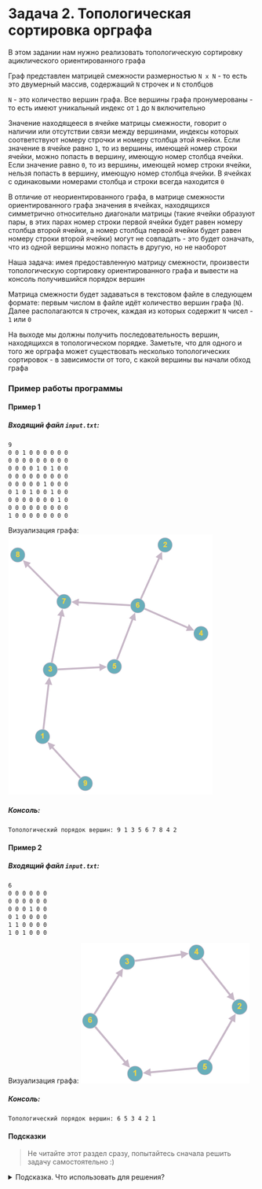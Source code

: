 # Задача 2. Топологическая сортировка орграфа
В этом задании нам нужно реализовать топологическую сортировку ациклического ориентированного графа

Граф представлен матрицей смежности размерностью `N x N` - то есть это двумерный массив, содержащий `N` строчек и `N` столбцов

`N` - это количество вершин графа. Все вершины графа пронумерованы - то есть имеют уникальный индекс от `1` до `N` включительно

Значение находящееся в ячейке матрицы смежности, говорит о наличии или отсутствии связи между вершинами, индексы которых соответствуют номеру строчки и номеру столбца этой ячейки. Если значение в ячейке равно `1`, то из вершины, имеющей номер строки ячейки, можно попасть в вершину, имеющую номер столбца ячейки. Если значение равно `0`, то из вершины, имеющей номер строки ячейки, нельзя попасть в вершину, имеющую номер столбца ячейки. В ячейках с одинаковыми номерами столбца и строки всегда находится `0`

В отличие от неориентированного графа, в матрице смежности ориентированного графа значения в ячейках, находящихся симметрично относительно диагонали матрицы (такие ячейки образуют пары, в этих парах номер строки первой ячейки будет равен номеру столбца второй ячейки, а номер столбца первой ячейки будет равен номеру строки второй ячейки) могут не совпадать - это будет означать, что из одной вершины можно попасть в другую, но не наоборот

Наша задача: имея предоставленную матрицу смежности, произвести топологическую сортировку ориентированного графа и вывести на консоль получившийся порядок вершин

Матрица смежности будет задаваться в текстовом файле в следующем формате: первым числом в файле идёт количество вершин графа (`N`). Далее располагаются `N` строчек, каждая из которых содержит `N` чисел - `1` или `0`

На выходе мы должны получить последовательность вершин, находящихся в топологическом порядке. Заметьте, что для одного и того же орграфа может существовать несколько топологических сортировок - в зависимости от того, с какой вершины вы начали обход графа

### Пример работы программы
#### Пример 1
##### Входящий файл `input.txt`:
```
9
0 0 1 0 0 0 0 0 0 
0 0 0 0 0 0 0 0 0 
0 0 0 0 1 0 1 0 0 
0 0 0 0 0 0 0 0 0 
0 0 0 0 0 1 0 0 0 
0 1 0 1 0 0 1 0 0 
0 0 0 0 0 0 0 1 0 
0 0 0 0 0 0 0 0 0 
1 0 0 0 0 0 0 0 0 
```

Визуализация графа: ![Граф 1](graph1_empty.png)
##### Консоль:
```
Топологический порядок вершин: 9 1 3 5 6 7 8 4 2
```
#### Пример 2
##### Входящий файл `input.txt`:
```
6
0 0 0 0 0 0 
0 0 0 0 0 0 
0 0 0 1 0 0 
0 1 0 0 0 0 
1 1 0 0 0 0 
1 0 1 0 0 0 
```

Визуализация графа: ![Граф 2](graph2_empty.png)
##### Консоль:
```
Топологический порядок вершин: 6 5 3 4 2 1
```
#### Подсказки

> Не читайте этот раздел сразу, попытайтесь сначала решить задачу самостоятельно :)

<details>

<summary>Подсказка. Что использовать для решения?</summary>

Для чтения из файла используйте `std::ifstream`

Для хранения матрицы смежности используйте двумерный динамический массив

Алгоритм топологической сортировке основан на алгоритме обхода в глубину, подробно описан в лекции

</details>
